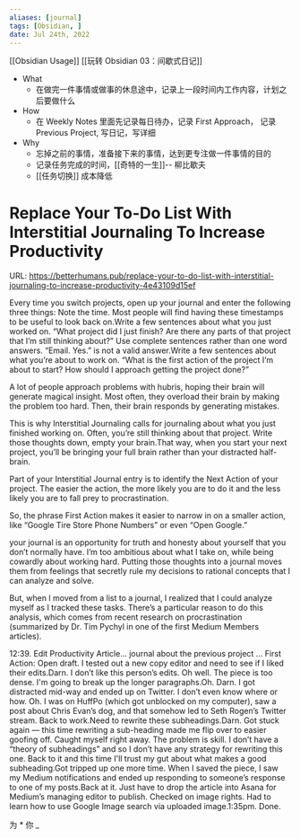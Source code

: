 ```yaml
---
aliases: [journal]
tags: [Obsidian, ] 
date: Jul 24th, 2022
---
```


[[Obsidian Usage]]
[[玩转 Obsidian 03：间歇式日记]]
- What
	- 在做完一件事情或做事的休息途中，记录上一段时间内工作内容，计划之后要做什么
- How
	- 在 Weekly Notes 里面先记录每日待办，记录 First Approach， 记录 Previous Project,  写日记，写详细
- Why
	- 忘掉之前的事情，准备接下来的事情，达到更专注做一件事情的目的
	- 记录任务完成的时间，[[奇特的一生]]-- 柳比歇夫
	- [[任务切换]] 成本降低

# Replace Your To-Do List With Interstitial Journaling To Increase Productivity
URL: https://betterhumans.pub/replace-your-to-do-list-with-interstitial-journaling-to-increase-productivity-4e43109d15ef

Every time you switch projects, open up your journal and enter the following three things: Note the time. Most people will find having these timestamps to be useful to look back on.Write a few sentences about what you just worked on. “What project did I just finish? Are there any parts of that project that I’m still thinking about?” Use complete sentences rather than one word answers. “Email. Yes.” is not a valid answer.Write a few sentences about what you’re about to work on. “What is the first action of the project I’m about to start? How should I approach getting the project done?”

A lot of people approach problems with hubris, hoping their brain will generate magical insight. Most often, they overload their brain by making the problem too hard. Then, their brain responds by generating mistakes.

This is why Interstitial Journaling calls for journaling about what you just finished working on. Often, you’re still thinking about that project. Write those thoughts down, empty your brain.That way, when you start your next project, you’ll be bringing your full brain rather than your distracted half-brain.

Part of your Interstitial Journal entry is to identify the Next Action of your project. The easier the action, the more likely you are to do it and the less likely you are to fall prey to procrastination.

So, the phrase First Action makes it easier to narrow in on a smaller action, like “Google Tire Store Phone Numbers” or even “Open Google.”

your journal is an opportunity for truth and honesty about yourself that you don’t normally have. I’m too ambitious about what I take on, while being cowardly about working hard. Putting those thoughts into a journal moves them from feelings that secretly rule my decisions to rational concepts that I can analyze and solve.

But, when I moved from a list to a journal, I realized that I could analyze myself as I tracked these tasks. There’s a particular reason to do this analysis, which comes from recent research on procrastination (summarized by Dr. Tim Pychyl in one of the first Medium Members articles).

12:39. Edit Productivity Article... journal about the previous project ... First Action: Open draft. I tested out a new copy editor and need to see if I liked their edits.Darn. I don’t like this person’s edits. Oh well. The piece is too dense. I'm going to break up the longer paragraphs.Oh. Darn. I got distracted mid-way and ended up on Twitter. I don’t even know where or how. Oh. I was on HuffPo (which got unblocked on my computer), saw a post about Chris Evan’s dog, and that somehow led to Seth Rogen’s Twitter stream. Back to work.Need to rewrite these subheadings.Darn. Got stuck again — this time rewriting a sub-heading made me flip over to easier goofing off. Caught myself right away. The problem is skill. I don’t have a “theory of subheadings” and so I don’t have any strategy for rewriting this one. Back to it and this time I'll trust my gut about what makes a good subheading.Got tripped up one more time. When I saved the piece, I saw my Medium notifications and ended up responding to someone’s response to one of my posts.Back at it. Just have to drop the article into Asana for Medium’s managing editor to publish. Checked on image rights. Had to learn how to use Google Image search via uploaded image.1:35pm. Done.

为 * 你 _